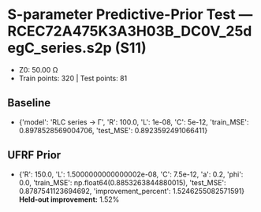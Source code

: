 # S-parameter Predictive-Prior Test — RCEC72A475K3A3H03B_DC0V_25degC_series.s2p (S11)
- Z0: 50.00 Ω
- Train points: 320  |  Test points: 81

## Baseline
- {'model': 'RLC series -> Γ', 'R': 100.0, 'L': 1e-08, 'C': 5e-12, 'train_MSE': 0.8978528569004706, 'test_MSE': 0.8923592491066411}

## UFRF Prior
- {'R': 150.0, 'L': 1.5000000000000002e-08, 'C': 7.5e-12, 'a': 0.2, 'phi': 0.0, 'train_MSE': np.float64(0.8853263844880015), 'test_MSE': 0.8787541123694692, 'improvement_percent': 1.5246255082571591}
**Held-out improvement:** 1.52%